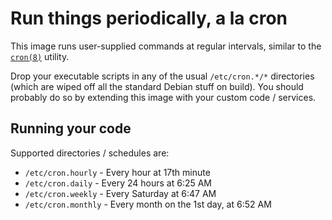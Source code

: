 # Run things periodically, a la cron

This image runs user-supplied commands at regular intervals, similar
to the [`cron(8)`][cron-8] utility.

Drop your executable scripts in any of the usual `/etc/cron.*/*`
directories (which are wiped off all the standard Debian stuff on
build). You should probably do so by extending this image with your
custom code / services.

## Running your code

Supported directories / schedules are:

- `/etc/cron.hourly` - Every hour at 17th minute
- `/etc/cron.daily` - Every 24 hours at 6:25 AM
- `/etc/cron.weekly` - Every Saturday at 6:47 AM
- `/etc/cron.monthly` - Every month on the 1st day, at 6:52 AM

[cron-8]: https://manpages.debian.org/jessie/cron/cron.8.en.html
